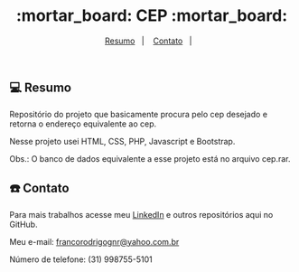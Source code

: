 <h1 align="center">
  :mortar_board: CEP :mortar_board:
</h1>

<p align="center">
<a href="#-projeto">Resumo</a>&nbsp;&nbsp;&nbsp;|&nbsp;&nbsp;&nbsp;  
  <a href="#-layout">Contato</a>&nbsp;&nbsp;&nbsp;|&nbsp;&nbsp;&nbsp;
</p>

<br>

## 💻 Resumo

Repositório do projeto que basicamente procura pelo cep desejado e retorna o endereço equivalente ao cep. 

Nesse projeto usei HTML, CSS, PHP, Javascript e Bootstrap.

Obs.: O banco de dados equivalente a esse projeto está no arquivo cep.rar.

## :telephone: Contato

Para mais trabalhos acesse meu [LinkedIn](https://www.linkedin.com/in/rodrigo-ribeiro-franco-862884127/) e outros repositórios aqui no GitHub. 

Meu e-mail: francorodrigognr@yahoo.com.br

Número de telefone: (31) 998755-5101


